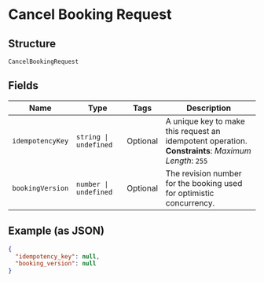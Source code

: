 
# Cancel Booking Request

## Structure

`CancelBookingRequest`

## Fields

| Name | Type | Tags | Description |
|  --- | --- | --- | --- |
| `idempotencyKey` | `string \| undefined` | Optional | A unique key to make this request an idempotent operation.<br>**Constraints**: *Maximum Length*: `255` |
| `bookingVersion` | `number \| undefined` | Optional | The revision number for the booking used for optimistic concurrency. |

## Example (as JSON)

```json
{
  "idempotency_key": null,
  "booking_version": null
}
```

